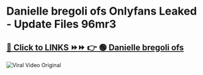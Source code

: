 
 # Danielle bregoli ofs Onlyfans Leaked - Update Files 96mr3

## <h2><a href="https://clipsfans.com/Danielle_bregoli_ofs&ref=git">🔗 Click to LINKS ⏩⏩ 👉 🟢 Danielle bregoli ofs </a></h2>

<a href="https://clipsfans.com/Danielle_bregoli_ofs&ref=git" rel="nofollow" data-target="animated-image.originalLink"><img src="https://i.ibb.co.com/xMMVF88/686577567.gif" alt="Viral Video Original" style="max-width: 100%; display: inline-block;" data-target="animated-image.originalImage"></a>

